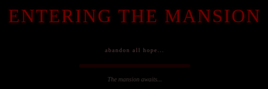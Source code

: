 ```yaml
---
layout: post
title: "Ghost Game: The Haunting of Love Lost"
date: 2025-10-16
author: Precia Verma
description: "A psychological horror adventure game about love, guilt, and the ghosts that haunt us"
comments: true
permalink: /student/ghost-game-idea-1
custom_css:
  - horror_theme
  
---
```

<link href="https://fonts.googleapis.com/css2?family=Crimson+Text:ital,wght@0,400;0,600;1,400&family=Playfair+Display:wght@400;700&family=Creepster&family=IM+Fell+English+SC&display=swap" rel="stylesheet">
<link rel="stylesheet" href="{{ '/assets/css/horror_theme.css' | relative_url }}">

<!-- Page-specific styles -->
<style>
  html, body {
    height: 100% !important;
    min-height: 100vh !important;
    width: 100% !important;
    margin: 0 !important;
    padding: 0 !important;
  }
  
  html {
    background-color: #0a0000 !important;
    background-image: url('https://www.transparenttextures.com/patterns/black-paper.png') !important;
    background-attachment: fixed !important;
    background-size: auto !important;
  }
  
  /* Custom Ghost Game logo styling */
  .site-header .wrapper .site-title img {
    height: 30px !important;
    filter: brightness(0.8) invert(0.2) sepia(0.3) hue-rotate(320deg) !important;
    transition: all 0.5s ease !important;
  }
  
  .site-header .wrapper .site-title img:hover {
    filter: brightness(1) invert(0.3) sepia(0.5) hue-rotate(350deg) drop-shadow(0 0 5px rgba(200,0,0,0.5)) !important;
    transform: scale(1.05) !important;
  }
  
  body {
    background-color: transparent !important;
    color: #b5a396 !important;
    font-family: 'Crimson Text', serif !important;
    line-height: 1.7 !important;
    text-shadow: 0 0 1px rgba(255,255,255,0.1) !important;
    position: relative !important;
  }
  
  /* Apply background to all possible containers */
  .container, .container-lg, .page-content, main, .wrapper, .post, article {
    background-color: transparent !important;
  }
  
  /* Restore header styling */
  .site-header {
    background-color: inherit !important;
    min-height: initial !important;
    border: none !important;
  }
  
  h1, h2, h3 {
    font-family: 'IM Fell English SC', serif !important;
    letter-spacing: 1px !important;
  }
  
  p {
    margin-bottom: 1.5em !important;
  }
  
  .spooky-divider {
    text-align: center;
    margin: 30px 0;
    color: #700000;
    text-shadow: 0 0 5px rgba(120,0,0,0.3);
    letter-spacing: 8px;
    position: relative;
  }
  
  .spooky-divider:before,
  .spooky-divider:after {
    content: "";
    display: inline-block;
    height: 1px;
    width: 60px;
    background: linear-gradient(to right, transparent, #500000, transparent);
    vertical-align: middle;
    margin: 0 10px;
  }
  
  .blood-drip {
    position: absolute;
    width: 3px;
    background-color: #700000;
    border-radius: 50% 50% 45% 45%;
    opacity: 0;
    animation: drip 10s infinite;
    box-shadow: 0 0 5px rgba(120,0,0,0.5);
  }
  
  @keyframes drip {
    0% { height: 0; top: 0; opacity: 0; }
    30% { opacity: 0.9; }
    100% { height: 40px; top: 40px; opacity: 0; }
  }
  
  .fog-overlay {
    position: fixed;
    top: 0;
    left: 0;
    width: 100%;
    height: 100%;
    background: url('https://cdn.pixabay.com/photo/2018/10/19/12/14/fog-3758087_1280.jpg');
    background-size: cover;
    opacity: 0.05;
    pointer-events: none;
    z-index: -1;
    animation: fog-move 120s infinite alternate linear;
  }
  
  @keyframes fog-move {
    0% { background-position: 0% 0%; }
    100% { background-position: 100% 100%; }
  }
  
  /* Flying Ghost Styles */
  .ghost {
    position: fixed;
    width: 30px;
    height: 35px;
    background-image: url("data:image/svg+xml,%3Csvg xmlns='http://www.w3.org/2000/svg' viewBox='0 0 24 24'%3E%3Cpath fill='%23ffffff' d='M12,2A9,9 0 0,0 3,11V22L6,19L9,22L12,19L15,22L18,19L21,22V11A9,9 0 0,0 12,2M9,8A2,2 0 0,1 11,10A2,2 0 0,1 9,12A2,2 0 0,1 7,10A2,2 0 0,1 9,8M15,8A2,2 0 0,1 17,10A2,2 0 0,1 15,12A2,2 0 0,1 13,10A2,2 0 0,1 15,8Z'/%3E%3C/svg%3E");
    background-size: contain;
    background-repeat: no-repeat;
    opacity: 0.15;
    filter: drop-shadow(0 0 5px rgba(255,255,255,0.7));
    z-index: 5;
    pointer-events: none;
    animation: ghost-float 30s infinite linear;
    transform-origin: center center;
  }
  
  .ghost:nth-child(odd) {
    animation-duration: 45s;
    width: 40px;
    height: 45px;
    filter: drop-shadow(0 0 5px rgba(200,200,255,0.8));
  }
  
  .ghost:nth-child(3n) {
    animation-duration: 60s;
    width: 25px;
    height: 30px;
    filter: drop-shadow(0 0 5px rgba(255,200,200,0.6));
    animation-direction: reverse;
  }
  
  .ghost:hover {
    opacity: 0.3;
    transition: opacity 0.3s ease;
  }
  
  /* Smoke effect for cursor */
  .smoke-particle {
    position: fixed;
    width: 7px;
    height: 7px;
    pointer-events: none;
    background-color: rgba(150, 150, 150, 0.5);
    border-radius: 50%;
    mix-blend-mode: screen;
    filter: blur(3px);
    z-index: 2000;
    transform-origin: center;
    animation: smoke-fade 2s forwards ease-out;
  }
  
  @keyframes smoke-fade {
    0% {
      opacity: 0;
      transform: scale(0.3) rotate(0deg);
    }
    15% {
      opacity: 0.4;
    }
    50% {
      opacity: 0.2;
      transform: scale(1.5) rotate(90deg);
    }
    100% {
      opacity: 0;
      transform: scale(2.5) rotate(180deg);
    }
  }
  
  /* Mansion Map styles */
  .map-hotspot {
    transition: all 0.3s ease-in-out;
    border: 1px solid rgba(120, 0, 0, 0.0);
    border-radius: 4px;
    position: relative;
    overflow: hidden;
  }
  
  .map-hotspot:hover {
    background-color: rgba(120, 0, 0, 0.15);
    border: 1px solid rgba(120, 0, 0, 0.3);
    box-shadow: inset 0 0 20px rgba(120, 0, 0, 0.1), 0 0 10px rgba(120, 0, 0, 0.2);
  }
  
  .map-hotspot::before {
    content: '';
    position: absolute;
    top: 0;
    left: 0;
    right: 0;
    bottom: 0;
    background: radial-gradient(circle, rgba(120, 0, 0, 0.2) 0%, rgba(120, 0, 0, 0) 70%);
    opacity: 0;
    transition: opacity 0.3s ease;
    pointer-events: none;
    z-index: 1;
  }
  
  .map-hotspot:hover::before {
    opacity: 1;
  }
  
  #room-info {
    opacity: 0;
    transition: opacity 0.3s ease-in-out, transform 0.3s ease-out;
    border-radius: 4px;
    transform: translateY(10px);
  }
  
  @keyframes map-pulse {
    0%, 100% { box-shadow: 0 0 8px rgba(120, 0, 0, 0.3) inset; }
    50% { box-shadow: 0 0 15px rgba(120, 0, 0, 0.6) inset; }
  }
  
  @keyframes ghost-float {
    0% {
      transform: translate(0, 0) rotate(0deg) scale(1);
    }
    10% {
      transform: translate(100px, -50px) rotate(20deg) scale(0.9);
    }
    20% {
      transform: translate(200px, 100px) rotate(-10deg) scale(1.1);
    }
    30% {
      transform: translate(100px, 200px) rotate(5deg) scale(1);
    }
    40% {
      transform: translate(-100px, 150px) rotate(-20deg) scale(0.9);
    }
    50% {
      transform: translate(-200px, 0px) rotate(0deg) scale(1.05);
    }
    60% {
      transform: translate(-150px, -150px) rotate(15deg) scale(1);
    }
    70% {
      transform: translate(0px, -200px) rotate(-15deg) scale(0.95);
    }
    80% {
      transform: translate(150px, -100px) rotate(5deg) scale(1.1);
    }
    90% {
      transform: translate(100px, 50px) rotate(-5deg) scale(1);
    }
    100% {
      transform: translate(0, 0) rotate(0deg) scale(1);
    }
  }
</style>

<!-- Fog overlay for the entire page -->
<div class="fog-overlay"></div>

<!-- Random blood drips -->
<div class="blood-drip" style="left: 20%; animation-delay: 3s;"></div>
<div class="blood-drip" style="left: 45%; animation-delay: 7s;"></div>
<div class="blood-drip" style="left: 75%; animation-delay: 5s;"></div>
<div class="blood-drip" style="left: 90%; animation-delay: 9s;"></div>

<!-- Flying Ghosts -->
<div class="ghost" style="left: 10%; top: 15%; animation-delay: 0s;"></div>
<div class="ghost" style="left: 30%; top: 40%; animation-delay: 5s;"></div>
<div class="ghost" style="left: 70%; top: 20%; animation-delay: 2s;"></div>
<div class="ghost" style="left: 85%; top: 60%; animation-delay: 8s;"></div>
<div class="ghost" style="left: 20%; top: 70%; animation-delay: 12s;"></div>
<div class="ghost" style="left: 55%; top: 30%; animation-delay: 15s;"></div>
<div class="ghost" style="left: 45%; top: 85%; animation-delay: 7s;"></div>
<div class="ghost" style="left: 90%; top: 45%; animation-delay: 10s;"></div>

<!-- Loading overlay -->
<div id="loading-overlay" style="position: fixed; top: 0; left: 0; width: 100%; height: 100%; background-color: #000; z-index: 9999; display: flex; flex-direction: column; justify-content: center; align-items: center;">
  <div style="font-family: 'Creepster', cursive; color: #700000; font-size: 3em; margin-bottom: 30px; letter-spacing: 3px; text-shadow: 0 0 8px rgba(120,0,0,0.5);">ENTERING THE MANSION</div>
  <div style="margin-bottom: 20px; font-family: 'IM Fell English SC', serif; color: #5a3a3a; font-size: 0.9em; letter-spacing: 2px;">abandon all hope...</div>
  <div class="loading-container" style="width: 250px; height: 8px; background-color: #1a0000; border-radius: 5px; overflow: hidden; box-shadow: 0 0 10px rgba(0,0,0,0.7), inset 0 0 5px rgba(0,0,0,0.5);">
    <div id="loading-bar" style="width: 0%; height: 100%; background: linear-gradient(to right, #4e0000, #700000, #4e0000); transition: width 0.5s;"></div>
  </div>
  <div id="loading-message" style="margin-top: 15px; font-family: 'Crimson Text', serif; color: #4a3a3a; font-style: italic; opacity: 0.8;">The mansion awaits...</div>
</div>

<script>
  document.addEventListener('DOMContentLoaded', function() {
    var loadingBar = document.getElementById('loading-bar');
    var loadingOverlay = document.getElementById('loading-overlay');
    var loadingMessage = document.getElementById('loading-message');
    var progress = 0;
    
    // Creepy loading messages
    var messages = [
      "The mansion awaits...",
      "Shadows gathering...",
      "Whispers in the walls...",
      "The ghosts are stirring...",
      "Memories awakening...",
      "Darkness descending...",
      "Sins remembered...",
      "Doors unlocking...",
      "Secrets revealing...",
      "Guilt materializing..."
    ];
    
    // Change message randomly
    var messageInterval = setInterval(function() {
      var randomMessage = messages[Math.floor(Math.random() * messages.length)];
      loadingMessage.style.opacity = '0';
      setTimeout(function() {
        loadingMessage.textContent = randomMessage;
        loadingMessage.style.opacity = '0.8';
      }, 500);
    }, 2000);
    
    // Loading progress
    var interval = setInterval(function() {
      progress += Math.random() * 8;
      if (progress >= 100) {
        progress = 100;
        clearInterval(interval);
        clearInterval(messageInterval);
        loadingMessage.textContent = "Welcome to your nightmare...";
        setTimeout(function() {
          loadingOverlay.style.opacity = '0';
          loadingOverlay.style.transition = 'opacity 1.5s';
          setTimeout(function() {
            loadingOverlay.style.display = 'none';
          }, 1500);
        }, 800);
      }
      loadingBar.style.width = progress + '%';
    }, 220);
  });
</script>

<div style="text-align: center; margin-bottom: 50px; position: relative; padding: 30px 0;">
  <div style="position: absolute; width: 100%; height: 100%; background-image: url('https://encrypted-tbn0.gstatic.com/images?q=tbn:ANd9GcQa_Obez2eWBK972heq40EeH1E7T65LTBOZhw&s'); background-size: contain; background-repeat: no-repeat; background-position: center; opacity: 0.07; z-index: -1;"></div>
  
  <!-- Title with flickering effect -->
  <div class="title-container" style="position: relative; display: inline-block; margin-bottom: 15px;">
    <h1 style="font-family: 'Creepster', cursive; font-size: 4.5em; margin-bottom: 5px; text-shadow: 2px 2px 8px #700000, 0 0 15px rgba(0,0,0,0.8); color: #900000; letter-spacing: 2px; transform: rotate(-1deg);">Ghost Game</h1>
    <h2 style="font-family: 'IM Fell English SC', serif; font-size: 1.8em; margin-top: 0; color: #a07a6c; text-shadow: 1px 1px 3px rgba(0,0,0,0.9); letter-spacing: 3px; margin-bottom: 0;">The Haunting of Love Lost</h2>
    
    <!-- Flicker animation for the title -->
    <div class="flicker-overlay" style="position: absolute; top: 0; left: 0; width: 100%; height: 100%; background: rgba(0,0,0,0); pointer-events: none; mix-blend-mode: multiply; animation: flicker-effect 8s infinite;"></div>
  </div>
  
  <p style="font-style: italic; color: #700000; margin-top: 15px; font-size: 1.2em; font-family: 'Crimson Text', serif; max-width: 600px; margin-left: auto; margin-right: auto; text-shadow: 0 0 10px rgba(0,0,0,0.7);">Some nightmares don't end when you wake up...</p>
  
  <!-- Decorative frame around the title section -->
  <div style="position: absolute; top: 0; left: 0; width: 100%; height: 100%; border: 1px solid rgba(100,0,0,0.2); border-left: none; border-right: none; pointer-events: none;"></div>
  <div style="position: absolute; top: 10px; left: 50%; transform: translateX(-50%); width: 80%; height: 1px; background: linear-gradient(to right, transparent, rgba(100,0,0,0.3), transparent);"></div>
  <div style="position: absolute; bottom: 10px; left: 50%; transform: translateX(-50%); width: 80%; height: 1px; background: linear-gradient(to right, transparent, rgba(100,0,0,0.3), transparent);"></div>
  
  <!-- Corner decorations -->
  <div style="position: absolute; top: 0; left: 0; width: 30px; height: 30px; border-top: 2px solid rgba(100,0,0,0.3); border-left: 2px solid rgba(100,0,0,0.3);"></div>
  <div style="position: absolute; top: 0; right: 0; width: 30px; height: 30px; border-top: 2px solid rgba(100,0,0,0.3); border-right: 2px solid rgba(100,0,0,0.3);"></div>
  <div style="position: absolute; bottom: 0; left: 0; width: 30px; height: 30px; border-bottom: 2px solid rgba(100,0,0,0.3); border-left: 2px solid rgba(100,0,0,0.3);"></div>
  <div style="position: absolute; bottom: 0; right: 0; width: 30px; height: 30px; border-bottom: 2px solid rgba(100,0,0,0.3); border-right: 2px solid rgba(100,0,0,0.3);"></div>
  
  <!-- Audio elements for a richer horror experience -->
  <audio id="horror-ambience" loop preload="auto">
    <source src="/assets/audio/intense-horror-music-01-14890.mp3" type="audio/mpeg">
    <source src="../assets/audio/intense-horror-music-01-14890.mp3" type="audio/mpeg">
  </audio>
  <audio id="creepy-effect" preload="auto">
    <source src="https://cdn.pixabay.com/download/audio/2022/03/15/audio_25ccccf8e6.mp3?filename=ghost-whisper-14930.mp3" type="audio/mpeg">
  </audio>
  
  <div class="audio-controls" style="margin-top: 20px; position: relative;">
    <button id="sound-toggle" style="background-color: #2a0a0a; color: #700000; border: 1px solid #4e0000; padding: 8px 20px; margin-top: 20px; cursor: pointer; font-family: 'IM Fell English SC', serif; letter-spacing: 1px; transition: all 0.3s ease; position: relative; overflow: hidden; box-shadow: 0 0 10px rgba(0,0,0,0.7);">
      <span style="position: relative; z-index: 2;">🔊 Enable Haunting Sounds</span>
      <div class="button-overlay" style="position: absolute; top: 0; left: -100%; width: 200%; height: 100%; background: linear-gradient(to right, transparent, rgba(120,0,0,0.2), transparent); transition: transform 0.5s ease; transform: skewX(-20deg); z-index: 1;"></div>
    </button>
    
    <!-- Random whispers effect -->
    <div class="random-whisper" style="position: absolute; bottom: -25px; left: 50%; transform: translateX(-50%); font-size: 0.8em; color: #4a3a3a; font-style: italic; opacity: 0; transition: opacity 0.5s ease;">Do you hear them?</div>
  </div>
  
  <script>
    document.addEventListener('DOMContentLoaded', function() {
      var soundToggle = document.getElementById('sound-toggle');
      var audio = document.getElementById('horror-ambience');
      var creepyEffect = document.getElementById('creepy-effect');
      var buttonOverlay = document.querySelector('.button-overlay');
      var randomWhisper = document.querySelector('.random-whisper');
      
      // Whisper messages
      var whispers = [
        "Do you hear them?",
        "She's watching you...",
        "Turn back now...",
        "They know you're here...",
        "You can't escape...",
        "Help me...",
        "Never sleep again..."
      ];
      
      // Random whisper effect
      function showRandomWhisper() {
        if (Math.random() > 0.7 && !audio.paused) {
          randomWhisper.textContent = whispers[Math.floor(Math.random() * whispers.length)];
          randomWhisper.style.opacity = "0.7";
          
          // Play a creepy whisper sound with low volume
          if (Math.random() > 0.5) {
            creepyEffect.volume = 0.1;
            creepyEffect.play();
          }
          
          setTimeout(function() {
            randomWhisper.style.opacity = "0";
          }, 3000);
        }
      }
      
      // Start whisper interval when audio is playing
      var whisperInterval;
      
      soundToggle.addEventListener('click', function() {
        if (audio.paused) {
          audio.volume = 0.2;  // Set a reasonable volume
          audio.play();
          this.querySelector('span').textContent = '🔇 Disable Haunting Sounds';
          
          // Animate the button
          buttonOverlay.style.transform = "translateX(100%) skewX(-20deg)";
          
          // Start random whispers
          whisperInterval = setInterval(showRandomWhisper, 15000);
          
        } else {
          audio.pause();
          creepyEffect.pause();
          this.querySelector('span').textContent = '🔊 Enable Haunting Sounds';
          
          // Animate the button
          buttonOverlay.style.transform = "translateX(-100%) skewX(-20deg)";
          
          // Stop random whispers
          clearInterval(whisperInterval);
          randomWhisper.style.opacity = "0";
        }
      });
      
      // Button hover effect
      soundToggle.addEventListener('mouseover', function() {
        buttonOverlay.style.transform = "translateX(0%) skewX(-20deg)";
      });
      
      soundToggle.addEventListener('mouseout', function() {
        if (audio.paused) {
          buttonOverlay.style.transform = "translateX(-100%) skewX(-20deg)";
        } else {
          buttonOverlay.style.transform = "translateX(100%) skewX(-20deg)";
        }
      });
    });
  } else {
    console.error("No hotspots found in the mansion map!");
  }
  </script>
</div>

<div style="position: relative; margin-bottom: 40px;">
  <h2 style="font-size: 2em; border-bottom: 1px solid #4e0000; padding-bottom: 10px;">🏚️ Game Concept & Narrative</h2>
  <div style="position: absolute; right: 20px; top: -10px; opacity: 0.3;">
    <img src="https://www.citypng.com/public/uploads/preview/halloween-flying-ghost-silhouette-black-icon-png-701751694532168uawrn4mgfq.png" width="80" alt="ghost silhouette" style="filter: invert(1);">
  </div>
</div>

<div style="background-color: rgba(25, 0, 0, 0.4); padding: 25px; border-left: 3px solid #700000; border: 1px solid rgba(70, 0, 0, 0.3); box-shadow: 0 0 15px rgba(0, 0, 0, 0.5); position: relative; margin-bottom: 20px;">
  <div style="position: absolute; top: 0; left: 0; width: 20px; height: 20px; border-top: 2px solid #700000; border-left: 2px solid #700000;"></div>
  <div style="position: absolute; top: 0; right: 0; width: 20px; height: 20px; border-top: 2px solid #700000; border-right: 2px solid #700000;"></div>
  <div style="position: absolute; bottom: 0; left: 0; width: 20px; height: 20px; border-bottom: 2px solid #700000; border-left: 2px solid #700000;"></div>
  <div style="position: absolute; bottom: 0; right: 0; width: 20px; height: 20px; border-bottom: 2px solid #700000; border-right: 2px solid #700000;"></div>
  
  <p>Step into a gothic mansion shrouded in fog, regret, and supernatural mystery. In this psychological horror adventure, you play as <strong>Earnest</strong>—a man tormented by guilt, returning to the ruins of his past love. The game unfolds in three acts, blending puzzle-solving, exploration, and emotional storytelling.</p>
</div>

<div class="spooky-divider">⚱️ ⚰️ ⚱️</div>

<div class="section-header" style="position: relative; margin-top: 35px;">
  <h3 style="font-size: 1.6em; border-bottom: 1px solid #4e0000; padding-bottom: 8px; display: inline-block;">🌙 Backstory</h3>
</div>

<div style="background-color: rgba(25, 0, 0, 0.4); padding: 25px; border-left: 3px solid #700000; border: 1px solid rgba(70, 0, 0, 0.3); box-shadow: 0 0 15px rgba(0, 0, 0, 0.5); position: relative; margin-bottom: 20px;">
  <div style="position: absolute; top: 0; left: 0; width: 20px; height: 20px; border-top: 2px solid #700000; border-left: 2px solid #700000;"></div>
  <div style="position: absolute; top: 0; right: 0; width: 20px; height: 20px; border-top: 2px solid #700000; border-right: 2px solid #700000;"></div>
  <div style="position: absolute; bottom: 0; left: 0; width: 20px; height: 20px; border-bottom: 2px solid #700000; border-left: 2px solid #700000;"></div>
  <div style="position: absolute; bottom: 0; right: 0; width: 20px; height: 20px; border-bottom: 2px solid #700000; border-right: 2px solid #700000;"></div>
  
  <p>In a crumbling gothic mansion shrouded by fog and regret, a man flees in the dead of night for reasons even he can't fully explain. He leaves behind his greatest love — a woman whose heart once mirrored his own. Years later, guilt drags him back to the decaying halls of the estate… only to discover the horrifying truth: she's dead.</p>
</div>

<div class="spooky-divider">💀 ⚡ 💀</div>

<div class="section-header" style="position: relative; margin-top: 35px;">
  <h3 style="font-size: 1.6em; border-bottom: 1px solid #4e0000; padding-bottom: 8px; display: inline-block;">👻 Act 1: The Whispering Ghost</h3>
</div>

<div style="background-color: rgba(25, 0, 0, 0.4); padding: 25px; border-left: 3px solid #700000; border: 1px solid rgba(70, 0, 0, 0.3); box-shadow: 0 0 15px rgba(0, 0, 0, 0.5); position: relative; margin-bottom: 20px;">
  <div style="position: absolute; top: 0; left: 0; width: 20px; height: 20px; border-top: 2px solid #700000; border-left: 2px solid #700000;"></div>
  <div style="position: absolute; top: 0; right: 0; width: 20px; height: 20px; border-top: 2px solid #700000; border-right: 2px solid #700000;"></div>
  <div style="position: absolute; bottom: 0; left: 0; width: 20px; height: 20px; border-bottom: 2px solid #700000; border-left: 2px solid #700000;"></div>
  <div style="position: absolute; bottom: 0; right: 0; width: 20px; height: 20px; border-bottom: 2px solid #700000; border-right: 2px solid #700000;"></div>
  
  <p>One stormy night, her ghost appears before him — sorrowful yet strangely calm. She tells him that her spirit is trapped, unable to rest. If he can locate her scattered bones hidden across the mansion's cursed grounds, he can perform a ritual to bring her back to life. Desperate and haunted, he agrees.</p>
</div>

<div class="spooky-divider">🦴 🕯️ 🦴</div>

<div class="section-header" style="position: relative; margin-top: 35px;">
  <h3 style="font-size: 1.6em; border-bottom: 1px solid #4e0000; padding-bottom: 8px; display: inline-block;">🔍 Act 2: The Search for the Bones</h3>
</div>

<div style="background-color: rgba(25, 0, 0, 0.4); padding: 25px; border-left: 3px solid #700000; border: 1px solid rgba(70, 0, 0, 0.3); box-shadow: 0 0 15px rgba(0, 0, 0, 0.5); position: relative; margin-bottom: 20px;">
  <div style="position: absolute; top: 0; left: 0; width: 20px; height: 20px; border-top: 2px solid #700000; border-left: 2px solid #700000;"></div>
  <div style="position: absolute; top: 0; right: 0; width: 20px; height: 20px; border-top: 2px solid #700000; border-right: 2px solid #700000;"></div>
  <div style="position: absolute; bottom: 0; left: 0; width: 20px; height: 20px; border-bottom: 2px solid #700000; border-left: 2px solid #700000;"></div>
  <div style="position: absolute; bottom: 0; right: 0; width: 20px; height: 20px; border-bottom: 2px solid #700000; border-right: 2px solid #700000;"></div>
  
  <p>The mansion becomes his maze of memories. As he hunts for the bones, he uncovers letters, bloodstains, and eerie remnants of their past. Each discovery drags him deeper into obsession and madness. Reality begins to blur — is he seeing ghosts, or just his own guilt? The line between love and lunacy fades fast.</p>
</div>

<div class="spooky-divider">⚡ 💀 ⚡</div>

<div class="section-header" style="position: relative; margin-top: 35px;">
  <h3 style="font-size: 1.6em; border-bottom: 1px solid #4e0000; padding-bottom: 8px; display: inline-block;">😱 Act 3: The Terrifying Truth</h3>
</div>

<div style="background-color: rgba(25, 0, 0, 0.4); padding: 25px; border-left: 3px solid #700000; border: 1px solid rgba(70, 0, 0, 0.3); box-shadow: 0 0 15px rgba(0, 0, 0, 0.5); position: relative; margin-bottom: 20px;">
  <div style="position: absolute; top: 0; left: 0; width: 20px; height: 20px; border-top: 2px solid #700000; border-left: 2px solid #700000;"></div>
  <div style="position: absolute; top: 0; right: 0; width: 20px; height: 20px; border-top: 2px solid #700000; border-right: 2px solid #700000;"></div>
  <div style="position: absolute; bottom: 0; left: 0; width: 20px; height: 20px; border-bottom: 2px solid #700000; border-left: 2px solid #700000;"></div>
  <div style="position: absolute; bottom: 0; right: 0; width: 20px; height: 20px; border-bottom: 2px solid #700000; border-right: 2px solid #700000;"></div>
  
  <p>In the final act, the puzzle pieces come together — he was the one who killed her.
  His mind had shattered from jealousy and rage, forcing him to flee and forget. The ghost was never real… just the echo of his guilt. As the truth consumes him, he performs the ritual anyway — but instead of resurrecting her, he becomes trapped in his own nightmare, drowning in grief and eternal sorrow.</p>
</div>

<div class="spooky-divider">🕷️ 🕸️ 🕷️</div>

<div style="position: relative; margin-bottom: 40px;">
  <h2 style="font-size: 2em; border-bottom: 1px solid #4e0000; padding-bottom: 10px;">🎮 Key Gameplay Features</h2>
</div>

<div style="display: grid; grid-template-columns: 1fr 1fr; gap: 20px; margin-bottom: 30px;">
  <div style="background-color: rgba(20, 0, 0, 0.6); padding: 20px; border-radius: 5px; box-shadow: 0 0 10px rgba(0,0,0,0.5); border-left: 3px solid #700000;">
    <h4 style="color: #b99a7a; margin-top: 0;">🏰 Atmospheric Exploration</h4>
    <p style="margin-bottom: 0;">Navigate through the crumbling ruins of a once-magnificent gothic mansion, where each room holds memories and secrets.</p>
  </div>
  
  <div style="background-color: rgba(20, 0, 0, 0.6); padding: 20px; border-radius: 5px; box-shadow: 0 0 10px rgba(0,0,0,0.5); border-left: 3px solid #700000;">
    <h4 style="color: #b99a7a; margin-top: 0;">🧩 Intricate Puzzles</h4>
    <p style="margin-bottom: 0;">Solve eerie puzzles to uncover hidden bones and clues, piecing together the tragic events of the past.</p>
  </div>
  
  <div style="background-color: rgba(20, 0, 0, 0.6); padding: 20px; border-radius: 5px; box-shadow: 0 0 10px rgba(0,0,0,0.5); border-left: 3px solid #700000;">
    <h4 style="color: #b99a7a; margin-top: 0;">👁️ Psychological Horror</h4>
    <p style="margin-bottom: 0;">Experience terrifying hallucinations, shifting rooms, and unreliable narration as reality blurs with madness.</p>
  </div>
  
  <div style="background-color: rgba(20, 0, 0, 0.6); padding: 20px; border-radius: 5px; box-shadow: 0 0 10px rgba(0,0,0,0.5); border-left: 3px solid #700000;">
    <h4 style="color: #b99a7a; margin-top: 0;">📖 Emotional Storytelling</h4>
    <p style="margin-bottom: 0;">Discover a haunting narrative through forgotten letters, faded photographs, and vivid flashbacks.</p>
  </div>
  
  <div style="background-color: rgba(20, 0, 0, 0.6); padding: 20px; border-radius: 5px; box-shadow: 0 0 10px rgba(0,0,0,0.5); border-left: 3px solid #700000; grid-column: span 2;">
    <h4 style="color: #b99a7a; margin-top: 0;">🔀 Multiple Endings</h4>
    <p style="margin-bottom: 0;">Your choices and discoveries shape the story's conclusion. Will you find redemption or be consumed by eternal torment?</p>
  </div>
</div>

<div class="spooky-divider">🏰 🔍 🏰</div>

<div style="position: relative; margin-bottom: 40px; margin-top: 40px;">
  <h2 style="font-size: 2em; border-bottom: 1px solid #4e0000; padding-bottom: 10px;">🗺️ Explore the Mansion</h2>
  <div style="position: absolute; right: 20px; top: -10px; opacity: 0.3;">
    <img src="https://cdn-icons-png.flaticon.com/512/2554/2554978.png" width="70" alt="mansion icon" style="filter: invert(0.8) sepia(0.3) saturate(3) hue-rotate(320deg);">
  </div>
</div>

<div style="background-color: rgba(20, 0, 0, 0.7); padding: 25px; border: 1px solid rgba(70, 0, 0, 0.4); box-shadow: 0 0 20px rgba(0, 0, 0, 0.6); position: relative; margin-bottom: 30px; background-image: url('https://www.transparenttextures.com/patterns/old-map.png'); background-blend-mode: overlay;">
  <div style="position: absolute; top: 0; left: 0; width: 20px; height: 20px; border-top: 2px solid #700000; border-left: 2px solid #700000;"></div>
  <div style="position: absolute; top: 0; right: 0; width: 20px; height: 20px; border-top: 2px solid #700000; border-right: 2px solid #700000;"></div>
  <div style="position: absolute; bottom: 0; left: 0; width: 20px; height: 20px; border-bottom: 2px solid #700000; border-left: 2px solid #700000;"></div>
  <div style="position: absolute; bottom: 0; right: 0; width: 20px; height: 20px; border-bottom: 2px solid #700000; border-right: 2px solid #700000;"></div>
  <div style="position: absolute; top: -15px; left: 50%; transform: translateX(-50%); background-color: #1a0505; padding: 5px 15px; border: 1px solid #700000; font-family: 'IM Fell English SC', serif; font-size: 0.9em; color: #a07a6c;">Ravencrest Manor - Floor Plan</div>
  
  <p style="text-align: center; font-style: italic; margin-bottom: 25px;">Hover over rooms to reveal the mansion's dark secrets...</p>
  
  <style>
  /* Mansion Map styles */
  .map-hotspot {
    transition: all 0.3s ease-in-out;
    border: 1px solid rgba(120, 0, 0, 0.0);
    border-radius: 4px;
    position: relative;
    overflow: hidden;
  }
  
  .map-hotspot:hover {
    background-color: rgba(120, 0, 0, 0.15);
    border: 1px solid rgba(120, 0, 0, 0.3);
    box-shadow: inset 0 0 20px rgba(120, 0, 0, 0.1), 0 0 10px rgba(120, 0, 0, 0.2);
  }
  
  .map-hotspot::before {
    content: '';
    position: absolute;
    top: 0;
    left: 0;
    right: 0;
    bottom: 0;
    background: radial-gradient(circle, rgba(120, 0, 0, 0.2) 0%, rgba(120, 0, 0, 0) 70%);
    opacity: 0;
    transition: opacity 0.3s ease;
    pointer-events: none;
    z-index: 1;
  }
  
  .map-hotspot:hover::before {
    opacity: 1;
  }
  
  #room-info {
    opacity: 0;
    transition: opacity 0.3s ease-in-out, transform 0.3s ease-out;
    border-radius: 4px;
    transform: translateY(10px);
  }
  </style>
  
  <!-- NEW SIMPLIFIED MANSION MAP LAYOUT -->
  <div class="mansion-map-layout" style="display: flex; flex-direction: row; width: 100%; max-width: 820px; margin: 0 auto; gap: 20px;">
    <!-- Left side: room info panel with simple styling -->
    <div style="width: 280px; background-color: #1a0808; border: 1px solid #700000; padding: 15px; border-radius: 5px;">
      <div id="room-info" style="color: #c9b38c; font-family: 'Crimson Text', serif; opacity: 1; display: block; visibility: visible; transition: none; transform: none;">
        <h4 id="room-title-display" style="color: #c9b38c; font-family: 'IM Fell English SC', serif; text-align: center; border-bottom: 1px solid #700000; padding-bottom: 8px;">Mansion Map</h4>
        <p id="room-description-display" style="color: #c9b38c; margin-top: 15px; line-height: 1.5;">Hover over a room to learn more about it...</p>
        <div style="height: 1px; background-color: #700000; margin: 15px 0;"></div>
        <h5 style="color: #c9b38c; text-align: center; font-size: 0.9em; margin-bottom: 10px;">⚜ SECRET ⚜</h5>
        <p id="room-secret-display" style="color: #8a3c2a; font-style: italic; line-height: 1.4;">The mansion holds many secrets. Some rooms are more haunted than others.</p>
      </div>
    </div>
    
    <!-- Right side: mansion map with simplified structure -->
    <div style="flex: 1; position: relative; border: 1px solid #500000;">
      <!-- Map image -->
      <div id="mansion-map" style="width: 100%; height: 500px; background-image: url('https://preview.redd.it/haunted-mansion-battle-map-30x36-v0-u37w8jh2gfud1.jpeg?auto=webp&s=bd49c77e237d72f4c09b417c45d7ea56359eb6de'); background-size: contain; background-position: center; background-repeat: no-repeat; position: relative;">
      
        <!-- Hotspots with solid borders for better visibility -->
        <div class="map-hotspot" data-room="foyer" style="position: absolute; left: 48%; top: 60%; width: 12%; height: 15%; cursor: pointer; border: 2px solid rgba(120, 0, 0, 0.5); background-color: rgba(120, 0, 0, 0.1);"></div>
        <div class="map-hotspot" data-room="library" style="position: absolute; left: 68%; top: 32%; width: 14%; height: 18%; cursor: pointer; border: 2px solid rgba(120, 0, 0, 0.5); background-color: rgba(120, 0, 0, 0.1);"></div>
        <div class="map-hotspot" data-room="master-bedroom" style="position: absolute; left: 29%; top: 20%; width: 18%; height: 18%; cursor: pointer; border: 2px solid rgba(120, 0, 0, 0.5); background-color: rgba(120, 0, 0, 0.1);"></div>
        <div class="map-hotspot" data-room="attic" style="position: absolute; left: 50%; top: 8%; width: 18%; height: 12%; cursor: pointer; border: 2px solid rgba(120, 0, 0, 0.5); background-color: rgba(120, 0, 0, 0.1);"></div>
        <div class="map-hotspot" data-room="dining-room" style="position: absolute; left: 25%; top: 45%; width: 18%; height: 15%; cursor: pointer; border: 2px solid rgba(120, 0, 0, 0.5); background-color: rgba(120, 0, 0, 0.1);"></div>
        <div class="map-hotspot" data-room="cellar" style="position: absolute; left: 73%; top: 68%; width: 15%; height: 14%; cursor: pointer; border: 2px solid rgba(120, 0, 0, 0.5); background-color: rgba(120, 0, 0, 0.1);"></div>
        <div class="map-hotspot" data-room="east-wing" style="position: absolute; left: 74%; top: 18%; width: 16%; height: 12%; cursor: pointer; border: 2px solid rgba(120, 0, 0, 0.5); background-color: rgba(120, 0, 0, 0.1);"></div>
      </div>
    </div>
  </div>
</div>

<script>
/* COMPLETELY REWRITTEN MANSION MAP SCRIPT */
document.addEventListener('DOMContentLoaded', function() {
  console.log('Initializing mansion map...');
  
  // Get all required DOM elements
  const roomInfoBox = document.getElementById('room-info');
  const roomTitleDisplay = document.getElementById('room-title-display');
  const roomDescriptionDisplay = document.getElementById('room-description-display');
  const roomSecretDisplay = document.getElementById('room-secret-display');
  const hotspots = document.querySelectorAll('.map-hotspot');
  
  // Debug verification of elements
  console.log('Room info found:', roomInfoBox ? 'Yes' : 'No');
  console.log('Room title found:', roomTitleDisplay ? 'Yes' : 'No');
  console.log('Room description found:', roomDescriptionDisplay ? 'Yes' : 'No');
  console.log('Room secret found:', roomSecretDisplay ? 'Yes' : 'No');
  console.log('Hotspots found:', hotspots.length);
  
  // Set default content for room info
  roomTitleDisplay.textContent = "Mansion Map";
  roomDescriptionDisplay.textContent = "Hover over a room to learn more about it...";
  roomSecretDisplay.textContent = "The mansion holds many secrets. Some rooms are more haunted than others.";
  roomInfoBox.style.display = 'block';
  
  // Room data - kept simple
  const roomData = {
    "foyer": {
      title: "Grand Foyer",
      description: "Once an impressive entryway with marble floors and crystal chandeliers, now cracked and covered in decades of dust. A grand staircase curves upward, littered with fallen portraits of the Blackwood family.",
      secret: "The floorboards creak in a rhythm almost like breathing. Visitors swear the chandelier sways even when there is no breeze, and sometimes the front door unlocks itself at exactly midnight."
    },
    "library": {
      title: "Library",
      description: "Thousands of ancient tomes line the walls. Many are rotted through, while others remain mysteriously pristine despite the years. A reading desk sits in the center, a leather-bound book still open as if its reader just stepped away.",
      secret: "Books occasionally fall from shelves when no one is near. The open book on the desk changes pages between visits, always displaying passages about grief, betrayal, and a ritual performed in the cellar during the winter of 1887."
    },
    "master-bedroom": {
      title: "Master Bedroom",
      description: "Dominated by a four-poster bed with tattered silk hangings in deep crimson. A vanity with a cracked mirror still holds perfume bottles and a silver hairbrush with strands of long dark hair from its last owner, Eleanora Blackwood.",
      secret: "The bed sheets appear disturbed each morning, as if someone had been sleeping there. The mirror sometimes reflects a figure standing behind you when you are alone—a pale woman in a bloodstained nightgown who mouths words no one can hear."
    },
    "attic": {
      title: "Attic",
      description: "A maze of forgotten furniture, trunks, and childhood mementos. Light filters weakly through a small round window, illuminating dancing dust particles and a collection of porcelain dolls with eyes that seem to follow your movements.",
      secret: "Children's laughter can sometimes be heard emanating from a Victorian rocking horse in the corner. A music box occasionally plays by itself at 3:33 AM, always the same haunting melody that was popular the year the Blackwood children disappeared."
    },
    "dining-room": {
      title: "Dining Room",
      description: "An elegant mahogany table set for a feast that never begins, with fine china and tarnished silver. Cobwebs connect the candelabra, and the grandfather clock in the corner is permanently stopped at 3:33—the time when Lord Blackwood reportedly made his fatal declaration.",
      secret: "Wine glasses have been known to shatter without being touched. Some nights, the sounds of silverware against plates and hushed conversation can be heard, followed by a woman's scream and then absolute silence that lasts until dawn."
    },
    "cellar": {
      title: "Wine Cellar",
      description: "Damp stone walls lined with empty and full bottles alike, some dating back centuries. The air is thick with the scent of earth, old cork, and something metallic. A single lantern provides the only illumination, revealing strange symbols carved into the far wall.",
      secret: "Temperature drops dramatically in certain corners—cold enough to see your breath even in summer. A scratching sound comes from behind the marked wall, as if someone—or something—is trying to get out. The stones are stained with what might be very old wine... or something else."
    },
    "east-wing": {
      title: "East Wing Corridor",
      description: "A hallway of locked doors and covered paintings. Water damage stains the peeling wallpaper, and the carpet is worn thin from centuries of footsteps. Family portraits hang crookedly, their faces obscured by what appears to be claw marks.",
      secret: "The door at the end of the hall—the one Earnest warned Irene never to enter—sometimes opens by itself. A woman's sobbing can be heard from within, though the room is always empty except for a child's rocking chair that moves by itself and a journal written in what appears to be blood."
    }
  };
  
  // Log for debugging (only visible in browser console)
  console.log('Elements found:', {
    roomInfo: !!roomInfoBox,
    roomTitle: !!roomTitleDisplay,
    roomDesc: !!roomDescriptionDisplay,
    roomSecret: !!roomSecretDisplay,
    hotspotCount: hotspots.length
  });
  
  // Create audio elements
  const creepySound = new Audio('https://freesound.org/data/previews/459/459959_1364272-lq.mp3');
  creepySound.volume = 0.2;
  
  const whisperSound = new Audio('https://freesound.org/data/previews/396/396232_7046259-lq.mp3');
  whisperSound.volume = 0.15;
  
  // Make sure room info panel is visible initially
  if (roomInfoBox) {
    roomInfoBox.style.display = 'block';
    roomInfoBox.style.visibility = 'visible';
    roomInfoBox.style.opacity = '1';
    console.log('Room info panel initialized and made visible');
  } else {
    console.error('Room info panel not found!');
  }
  
  // Set default room info content
  if (roomTitleDisplay) roomTitleDisplay.textContent = "Mansion Map";
  if (roomDescriptionDisplay) roomDescriptionDisplay.textContent = "Hover over a room to learn more about it...";
  if (roomSecretDisplay) roomSecretDisplay.textContent = "The mansion holds many secrets. Some rooms are more haunted than others.";
  
  // Function to update room information panel
  function updateRoomInfo(roomId) {
    const room = roomData[roomId];
    if (!room) {
      console.error("No room data found for:", roomId);
      return;
    }
    
    console.log("Updating room info with:", room.title);
    
    // Update text content with explicit null checks
    if (roomTitleDisplay) {
      roomTitleDisplay.textContent = room.title;
      roomTitleDisplay.style.textShadow = '0 0 8px rgba(150, 100, 50, 0.8)';
    }
    
    if (roomDescriptionDisplay) {
      roomDescriptionDisplay.textContent = room.description;
    }
    
    if (roomSecretDisplay) {
      roomSecretDisplay.textContent = room.secret;
    }
    
    // Force room info panel to be visible
    if (roomInfoBox) {
      roomInfoBox.style.display = 'block';
      roomInfoBox.style.visibility = 'visible';
      roomInfoBox.style.opacity = '1';
      
      // Force a repaint to ensure changes are visible
      void roomInfoBox.offsetWidth;
      
      console.log("Updated room info panel with:", room.title);
    }
  }
  
  // Add event listeners to each room hotspot
  if (hotspots.length > 0) {
    console.log("Setting up event listeners for", hotspots.length, "hotspots");
    
    // Track which room is currently active
    let activeRoomId = null;
    
    hotspots.forEach(hotspot => {
      // Get the room ID from the data attribute
      const roomId = hotspot.getAttribute('data-room');
      
      // Set up mouseenter event
      hotspot.addEventListener('mouseenter', function() {
        console.log("Mouse entered room:", roomId);
        
        // Update active room tracking
        activeRoomId = roomId;
        
        // Visual effect for active hotspot
        this.style.backgroundColor = 'rgba(120, 0, 0, 0.2)';
        this.style.borderColor = 'rgba(120, 0, 0, 0.4)';
        this.style.boxShadow = '0 0 15px rgba(120, 0, 0, 0.6)';
        this.style.animation = 'map-pulse 2s infinite';
        
        // Update the room info panel
        updateRoomInfo(roomId);
        
        // Play creepy sound effect
        try {
          creepySound.currentTime = 0;
          creepySound.volume = 0.2 + Math.random() * 0.3;
          creepySound.play();
        } catch (e) {
          console.log('Audio error:', e);
        }
      });
      
      // Set up mouseleave event
      hotspot.addEventListener('mouseleave', function() {
        console.log("Mouse left room:", roomId);
        
        // Only reset if this is still the active room
        if (activeRoomId === roomId) {
          activeRoomId = null;
          
          // Reset room info to default
          roomTitleDisplay.textContent = "Mansion Map";
          roomTitleDisplay.style.textShadow = 'none';
          roomDescriptionDisplay.textContent = "Hover over a room to learn more about it...";
          roomSecretDisplay.textContent = "The mansion holds many secrets. Some rooms are more haunted than others.";
        }
        
        // Reset hotspot styling
        this.style.backgroundColor = 'rgba(120, 0, 0, 0.05)';
        this.style.borderColor = 'rgba(120, 0, 0, 0.15)';
        this.style.boxShadow = 'none';
        this.style.animation = 'none';
        
        // Play whisper sound
        try {
          whisperSound.currentTime = 0;
          whisperSound.volume = 0.15;
          whisperSound.play();
        } catch (e) {
          console.log('Audio error:', e);
        }
      });
    });
  } else {
    console.error("No hotspots found in the mansion map!");
  }
});
</script>
});
</script>

<div class="spooky-divider">📜 ⚰️ 📜</div>

## 💌 Sample In-Game Letter

<div style="background-color: #1a0f00; border: 1px solid #3a2a1a; box-shadow: 0 0 15px rgba(0,0,0,0.7); padding: 30px; margin: 20px 0; max-width: 800px; font-family: 'Crimson Text', serif; color: #c9b38c; font-style: italic; line-height: 1.6; background-image: url('https://media.istockphoto.com/id/1639475440/photo/ old-paper-texture-background-pale-brown-paper-vintage-with-stains-in-sepia-tone.jpg?s=612x612&w=0&k=20&c=Fr0FyL7K90DvEbnuYUcKLTDRM2dBsXeYdF9jjgFnkmQ=');">
  <p style="margin-bottom: 20px; text-align: right; font-size: 0.9em; color: #8a7a6a;">October 17, 1897</p>
  
  <p style="margin-bottom: 20px; font-size: 1.1em;"><strong style="color: #d0a85c;">My Dearest Irene,</strong></p>
  
  <p>If you are reading this, then I have already gone.<br>
  Please understand that I did not leave you out of hatred, nor fear of you, but fear of myself.</p>
  
  <p>Something inside me has changed. There is a darkness that whispers when the house sleeps, a shadow that follows me even when the candles are lit. I can no longer trust my thoughts, nor the man reflected in the mirror.</p>
  
  <p>I beg of you, stay away from the east wing. Do not search for me, no matter what you hear. If I ever loved you—and by God, I did—you must promise me that.</p>
  
  <p>Your name will haunt me until the end of my days.<br>
  And perhaps, when this curse is lifted, I will find the courage to come home.</p>
  
  <p style="text-align: right; margin-top: 30px;"><strong style="color: #d0a85c;">Forever yours,</strong><br>
  <strong style="color: #d0a85c;">Earnest</strong></p>
  
  <div style="margin-top: 30px; font-size: 0.8em; color: #635a4a; text-align: left;">
    <em>*The edges of the paper appear singed, and dark stains—possibly blood—mark the bottom corner of the letter*</em>
  </div>
</div>

<div class="spooky-divider">🌙 👻 🌙</div>

<div style="position: relative; margin-top: 60px;">
  <h2 style="font-size: 2em; border-bottom: 1px solid #4e0000; padding-bottom: 10px;">🎭 Why This Game?</h2>
  
  <div class="haunted-mirror" style="position: relative; background-color: rgba(20, 0, 0, 0.6); padding: 30px; border-radius: 10px; margin-top: 20px; box-shadow: 0 0 20px rgba(0,0,0,0.7), inset 0 0 20px rgba(0,0,0,0.7); border: 1px solid #3a0000;">
    
    <div style="position: absolute; top: 0; left: 0; width: 100%; height: 100%; background-image: url('https://www.transparenttextures.com/patterns/brushed-alum-dark.png'); opacity: 0.1;"></div>
    <div style="position: absolute; top: 0; left: 0; width: 20px; height: 20px; border-top: 2px solid #700000; border-left: 2px solid #700000;"></div>
    <div style="position: absolute; top: 0; right: 0; width: 20px; height: 20px; border-top: 2px solid #700000; border-right: 2px solid #700000;"></div>
    <div style="position: absolute; bottom: 0; left: 0; width: 20px; height: 20px; border-bottom: 2px solid #700000; border-left: 2px solid #700000;"></div>
    <div style="position: absolute; bottom: 0; right: 0; width: 20px; height: 20px; border-bottom: 2px solid #700000; border-right: 2px solid #700000;"></div>
    
    <p>This game explores themes of love, loss, guilt, and psychological horror. It challenges players to confront uncomfortable truths and unravel a haunting mystery, all while immersed in a chilling, atmospheric world.</p>
    
    <div class="ghostly-reflection" style="position: absolute; right: 20px; bottom: 20px; width: 80px; height: 80px; opacity: 0; animation: appear-disappear 8s infinite;">
      <img src="https://encrypted-tbn0.gstatic.com/images?q=tbn:ANd9GcR-y4EG8_pO1I1GlfnbeVyNCB8Ee-S-JFoASA&s" width="100%" alt="ghostly face" style="filter: invert(0.8) blur(1px);">
    </div>
  </div>
</div>

<style>
@keyframes appear-disappear {
  0%, 100% { opacity: 0; }
  45%, 55% { opacity: 0.3; }
}

@keyframes flicker-effect {
  0%, 100% { opacity: 0; }
  5% { opacity: 0.3; }
  6% { opacity: 0; }
  7% { opacity: 0.3; }
  9% { opacity: 0; }
  10% { opacity: 0.3; }
  30% { opacity: 0; }
  50% { opacity: 0; }
  60% { opacity: 0.1; }
  60.5% { opacity: 0; }
  61% { opacity: 0.1; }
  75% { opacity: 0; }
  80% { opacity: 0.2; }
  85% { opacity: 0; }
  95% { opacity: 0.2; }
}

@keyframes floating {
  0%, 100% { transform: translateY(0) rotate(-1deg); }
  50% { transform: translateY(-10px) rotate(0deg); }
}

@keyframes haunted-shadow {
  0%, 100% { text-shadow: 0 0 5px #700000; }
  50% { text-shadow: 0 0 15px #700000, 0 0 30px rgba(120,0,0,0.5); }
}

.hover-float {
  transition: transform 0.3s ease;
}

.hover-float:hover {
  transform: translateY(-5px);
  text-shadow: 0 5px 10px rgba(0,0,0,0.5);
}

.section-header h3 {
  animation: haunted-shadow 5s infinite;
}

/* Ghost cursor effect - uncomment if desired
html {
  cursor: url('https://cdn.pixabay.com/photo/2016/03/31/15/33/apparition-1293299_1280.png'), auto;
  cursor: url('https://cdn.pixabay.com/photo/2016/03/31/15/33/apparition-1293299_1280.png') 20 20, auto;
}
*/
</style>

<div class="spooky-divider">⚰️ 💀 ⚰️</div>

<div style="text-align: center; margin-top: 50px; margin-bottom: 50px;">
  <h3 style="font-family: 'Playfair Display', serif; font-size: 1.8em; letter-spacing: 3px; color: #700000; text-shadow: 2px 2px 5px rgba(0,0,0,0.7);">
    ARE YOU READY TO FACE THE GHOSTS OF YOUR PAST?
  </h3>
  <div style="font-size: 3em; margin-top: 15px; animation: pulse 3s infinite;">👻</div>
</div>

<style>
@keyframes pulse {
  0% { opacity: 1; transform: scale(1); }
  50% { opacity: 0.5; transform: scale(1.05); }
  100% { opacity: 1; transform: scale(1); }
}
</style>

<div style="background-color: rgba(0,0,0,0.7); border-top: 1px solid #4e0000; padding: 30px 20px; margin-top: 40px; text-align: center; font-style: italic; color: #706060; position: relative;">
  <div class="candle" style="position: absolute; left: 20%; top: -30px; width: 30px; height: 100px;">
    <div class="flame" style="position: absolute; bottom: 50%; left: 50%; width: 15px; height: 35px; background: radial-gradient(ellipse at bottom, #ff6a00, #f7b500 40%, rgba(255,166,0,0.2) 70%); border-radius: 50% 50% 20% 20%; transform: translate(-50%, 0); animation: flicker 3s ease-in-out infinite; box-shadow: 0 0 20px 5px rgba(255,166,0,0.5);"></div>
    <div class="wax" style="position: absolute; bottom: 0; left: 50%; width: 15px; height: 50px; background: linear-gradient(to bottom, #fff1e0, #d0d0d0); border-radius: 3px 3px 5px 5px; transform: translateX(-50%);"></div>
  </div>
  
  <div class="candle" style="position: absolute; right: 20%; top: -30px; width: 30px; height: 100px;">
    <div class="flame" style="position: absolute; bottom: 50%; left: 50%; width: 15px; height: 35px; background: radial-gradient(ellipse at bottom, #ff6a00, #f7b500 40%, rgba(255,166,0,0.2) 70%); border-radius: 50% 50% 20% 20%; transform: translate(-50%, 0); animation: flicker 4s ease-in-out infinite 1s; box-shadow: 0 0 20px 5px rgba(255,166,0,0.5);"></div>
    <div class="wax" style="position: absolute; bottom: 0; left: 50%; width: 15px; height: 50px; background: linear-gradient(to bottom, #fff1e0, #d0d0d0); border-radius: 3px 3px 5px 5px; transform: translateX(-50%);"></div>
  </div>
  
  <p>"The past is never dead. It's not even past." — William Faulkner</p>
  <p style="margin-top: 15px; font-size: 0.8em; color: #4a3a3a;">© 2025 • A Game of Shadows and Regrets</p>
</div>

<style>
@keyframes flicker {
  0% { height: 35px; opacity: 0.9; }
  5% { height: 30px; opacity: 0.8; }
  10% { height: 35px; opacity: 0.9; }
  15% { height: 25px; opacity: 0.7; }
  20% { height: 35px; opacity: 0.9; }
  25% { height: 30px; opacity: 0.8; }
  30% { height: 40px; opacity: 0.9; }
  35% { height: 30px; opacity: 0.8; }
  40% { height: 25px; opacity: 0.7; }
  45% { height: 35px; opacity: 0.9; }
  50% { height: 30px; opacity: 0.8; }
  55% { height: 35px; opacity: 0.9; }
  60% { height: 40px; opacity: 1.0; }
  65% { height: 35px; opacity: 0.9; }
  70% { height: 30px; opacity: 0.8; }
  75% { height: 35px; opacity: 0.9; }
  80% { height: 25px; opacity: 0.7; }
  85% { height: 30px; opacity: 0.8; }
  90% { height: 35px; opacity: 0.9; }
  95% { height: 25px; opacity: 0.7; }
  100% { height: 35px; opacity: 0.9; }
}

/* Vignette effect for the entire page */
body:before {
  content: "" !important;
  position: fixed !important;
  top: 0 !important;
  left: 0 !important;
  width: 100% !important;
  height: 100% !important;
  box-shadow: inset 0 0 150px 30px rgba(0, 0, 0, 0.8) !important;
  pointer-events: none !important;
  z-index: 9 !important;
}

/* Make sure all content sits above the background */
.post-content, article, .post {
  position: relative !important;
  z-index: 1 !important;
}

/* Restore original header styling with horror theme */
header.site-header {
  position: relative !important;
  z-index: 10 !important;
  background-color: rgba(15, 0, 0, 0.7) !important;
  border-bottom: 1px solid rgba(70, 0, 0, 0.3) !important;
  padding: 10px 0 !important;
  height: initial !important;
  box-shadow: 0 2px 10px rgba(0, 0, 0, 0.8) !important;
}

.site-nav {
  float: right !important;
  line-height: initial !important;
  position: relative !important;
  font-size: initial !important;
  padding: initial !important;
}

/* Make sure content doesn't overflow horizontally */
.post-content {
  overflow-x: hidden !important;
  word-wrap: break-word !important;
  width: 100% !important;
  max-width: 100% !important;
}

/* Make sure images don't overflow */
img {
  max-width: 100% !important;
  height: auto !important;
}
</style>

<!-- Script to ensure background is properly sized on load and resize -->
<script>
document.addEventListener('DOMContentLoaded', function() {
  // Force full height and width
  document.documentElement.style.minHeight = '100vh';
  document.body.style.minHeight = '100vh';
  
  // Fix any layout issues
  var content = document.querySelector('.post-content');
  if(content) {
    content.style.width = 'auto';
    content.style.maxWidth = '100%';
    content.style.overflowX = 'hidden';
  }
  
  // Apply background to all containers
  var containers = document.querySelectorAll('.container, .container-lg, .page-content, main, .wrapper');
  containers.forEach(function(container) {
    if(container) {
      container.style.backgroundColor = 'transparent';
    }
  });
  
  // Restore header styling
  var header = document.querySelector('header.site-header');
  if(header) {
    header.style.position = 'relative';
    header.style.zIndex = '10';
    header.style.backgroundColor = 'transparent';
    header.style.width = '';
    header.style.display = '';
    header.style.height = '';
    header.style.lineHeight = '';
  }
  
  var nav = document.querySelector('.site-nav');
  if(nav) {
    nav.style.float = 'right';
    nav.style.fontSize = '';
    nav.style.padding = '';
    nav.style.lineHeight = '';
  }
  
  // Create additional random ghosts that appear and disappear
  function createRandomGhosts() {
    const body = document.querySelector('body');
    const ghostCount = Math.floor(Math.random() * 3) + 1; // Create 1-3 ghosts at a time
    
    for (let i = 0; i < ghostCount; i++) {
      setTimeout(() => {
        const ghost = document.createElement('div');
        ghost.className = 'ghost';
        ghost.style.left = Math.random() * 100 + '%';
        ghost.style.top = Math.random() * 100 + '%';
        ghost.style.opacity = '0';
        ghost.style.transform = 'scale(0)';
        ghost.style.transition = 'all 2s ease-in-out';
        body.appendChild(ghost);
        
        // Make the ghost appear
        setTimeout(() => {
          ghost.style.opacity = '0.15';
          ghost.style.transform = 'scale(1)';
        }, 100);
        
        // Make the ghost disappear after some time
        setTimeout(() => {
          ghost.style.opacity = '0';
          ghost.style.transform = 'scale(0)';
          setTimeout(() => {
            body.removeChild(ghost);
          }, 2000);
        }, 15000 + Math.random() * 10000);
      }, i * 2000);
    }
    
    // Schedule next batch of ghosts
    setTimeout(createRandomGhosts, 10000 + Math.random() * 15000);
  }
  
  // Start creating random ghosts after the page loads
  setTimeout(createRandomGhosts, 5000);
  
  // Create cursor smoke effect
  function createSmokeEffect() {
    let lastX = 0;
    let lastY = 0;
    let throttle = false;
    
    document.addEventListener('mousemove', function(e) {
      if (throttle) return;
      throttle = true;
      
      // Throttle the smoke creation for performance
      setTimeout(() => {
        throttle = false;
      }, 20);
      
      // Only create smoke if cursor moved enough distance
      const distance = Math.sqrt(Math.pow(e.clientX - lastX, 2) + Math.pow(e.clientY - lastY, 2));
      if (distance < 5) return;
      
      lastX = e.clientX;
      lastY = e.clientY;
      
      // Create 1-3 smoke particles at slightly different positions
      const particleCount = Math.floor(Math.random() * 3) + 1;
      
      for (let i = 0; i < particleCount; i++) {
        const smoke = document.createElement('div');
        smoke.className = 'smoke-particle';
        
        // Random offset from cursor
        const offsetX = (Math.random() - 0.5) * 10;
        const offsetY = (Math.random() - 0.5) * 10;
        
        // Position and style
        smoke.style.left = (e.clientX + offsetX) + 'px';
        smoke.style.top = (e.clientY + offsetY) + 'px';
        
        // Random subtle color variations
        const hue = Math.random() > 0.5 ? 0 : 20;  // Either grayscale or slight sepia
        const brightness = Math.floor(Math.random() * 15) + 40;  // 40-55% brightness
        smoke.style.backgroundColor = `hsla(${hue}, 10%, ${brightness}%, ${Math.random() * 0.2 + 0.3})`;
        
        // Random size
        const size = Math.random() * 7 + 3;
        smoke.style.width = size + 'px';
        smoke.style.height = size + 'px';
        
        // Add to body
        document.body.appendChild(smoke);
        
        // Remove after animation completes
        setTimeout(() => {
          document.body.removeChild(smoke);
        }, 2000);
      }
    });
  }
  
  // Initialize smoke effect
  createSmokeEffect();
});
</script>